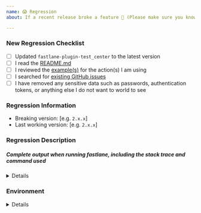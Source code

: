 ```yaml
---
name: 😱 Regression
about: If a recent release broke a feature 😬 (Please make sure you know the last known working release version)

---
```


<!-- Thanks for helping _fastlane_! Before you submit your issue, please make sure to check the following boxes by putting an x in the [ ] (don't: [x ], [ x], do: [x]) -->

### New Regression Checklist


- [ ] Updated `fastlane-plugin-test_center` to the latest version
- [ ] I read the [README.md](https://github.com/lyndsey-ferguson/fastlane-plugin-test_center/blob/master/README.md)
- [ ] I reviewed the [example(s)](https://github.com/lyndsey-ferguson/fastlane-plugin-test_center/blob/master/README.md) for the action(s) I am using
- [ ] I searched for [existing GitHub issues](https://github.com/lyndsey-ferguson/fastlane-plugin-test_center/issues)
- [ ] I have removed any sensitive data such as passwords, authentication tokens, or anything else I do not want to world to see

### Regression Information
<!-- Knowing the breaking versions and last working versions helps us track down the regression easier -->
- Breaking version: [e.g. `2.x.x`]
- Last working version: [e.g. `2.x.x`]

### Regression Description
<!-- Please include which _test_center_ action you are using. For example, multi_scan, tests_from_junit, etc. -->
<!-- Please include what's happening, expected behavior, and any relevant code samples -->

##### Complete output when running fastlane, including the stack trace and command used
<!-- You can use: `--verbose --capture_output` as the last commandline arguments to get that collected for you -->

<!-- The output of `--verbose --capture_output` could contain sensitive data such as application ids, certificate ids, or email addreses, Please make sure you double check the output and replace anything sensitive you don't wish to submit in the issue -->

<details>
  <pre>[INSERT OUTPUT HERE]</pre>
</details>

### Environment

<!-- Please run `fastlane env` and copy the output below. This will help us help you :+1:
If you used the `--capture_output` option, please remove this block as it is already included there. -->

<details>
  <pre>[INSERT OUTPUT HERE]</pre>
</details>
